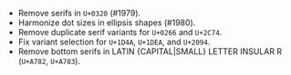* Remove serifs in `U+0320` (#1979).
* Harmonize dot sizes in ellipsis shapes (#1980).
* Remove duplicate serif variants for `U+0266` and `U+2C74`.
* Fix variant selection for `U+1D4A`, `U+1DEA`, and `U+2094`.
* Remove bottom serifs in LATIN {CAPITAL|SMALL} LETTER INSULAR R (`U+A782`, `U+A783`).
